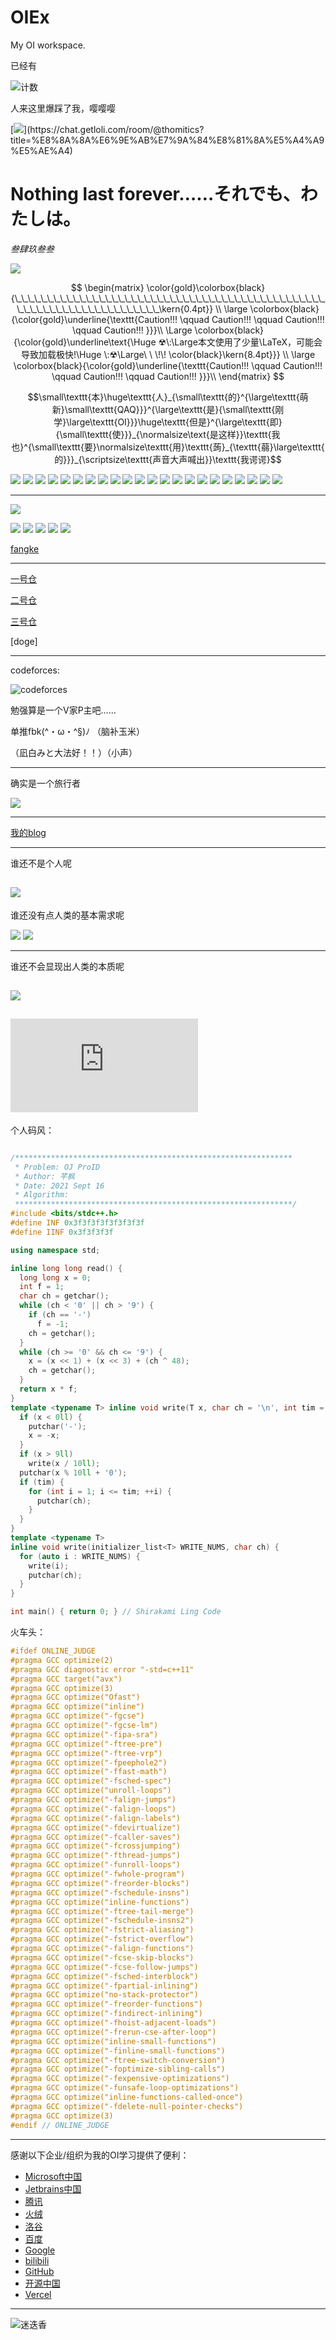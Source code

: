 # OIEx
My OI workspace.

已经有

![计数](https://count.getloli.com/get/@thomitics-luogu?theme=moebooru-h)

人来这里爆踩了我，嘤嘤嘤

[![](https://chat.getloli.com/room/@thomitics/svg?width=600&height=280&limit=20&theme=light&fontSize=13&title=%E8%8A%8A%E6%9E%AB%E7%9A%84%E8%81%8A%E5%A4%A9%E5%AE%A4%EF%BC%8C%E7%82%B9%E5%87%BB%E5%8F%AF%E4%BB%A5%E5%8F%91%E8%A8%80:%20~)](https://chat.getloli.com/room/@thomitics?title=%E8%8A%8A%E6%9E%AB%E7%9A%84%E8%81%8A%E5%A4%A9%E5%AE%A4)

# Nothing last forever……それでも、わたしは。

$叁肆玖叁叁$

![](https://upload-bbs.mihoyo.com/upload/2021/05/25/159922380/e12b45cb79b5f9ab7654c643c63d149d_6077329167235459581.gif?x-oss-process=image/resize,s_600/quality,q_80/auto-orient,0/interlace,1/format,gif)

$$
\begin{matrix}
\color{gold}\colorbox{black}{\_\_\_\_\_\_\_\_\_\_\_\_\_\_\_\_\_\_\_\_\_\_\_\_\_\_\_\_\_\_\_\_\_\_\_\_\_\_\_\_\_\_\_\_\_\_\_\_\_\_\_\_\_\_\_\_\_\_\_\_\_\_\_\_\_\_\_\_\_\_\kern{0.4pt}} \\
\large \colorbox{black}{\color{gold}\underline{\texttt{Caution!!! \qquad Caution!!! \qquad Caution!!! \qquad Caution!!! }}}\\
\Large \colorbox{black}{\color{gold}\underline\text{\Huge ☢\:\Large本文使用了少量\LaTeX，可能会导致加载极快!\Huge \:☢\Large\ \ \!\! \color{black}\kern{8.4pt}}} \\
\large \colorbox{black}{\color{gold}\underline{\texttt{Caution!!! \qquad Caution!!! \qquad Caution!!! \qquad Caution!!! }}}\\
\end{matrix}
$$

$$\small\texttt{本}\huge\texttt{人}_{\small\texttt{的}^{\large\texttt{萌新}\small\texttt{QAQ}}}^{\large\texttt{是}{\small\texttt{刚学}\large\texttt{OI}}}\huge\texttt{但是}^{\large\texttt{即}{\small\texttt{使}}}_{\normalsize\text{是这样}}\texttt{我也}^{\small\texttt{要}\normalsize\texttt{用}\texttt{蒟}_{\texttt{蒻}\large\texttt{的}}}_{\scriptsize\texttt{声音大声喊出}}\texttt{我谔谔}$$

![](https://ipcounter.ihcr.top/?mode=2&mail=i@foxex.cn&qq=2188955531&gh=Thomitics&lg=%E8%8A%8A%E6%9E%ABThomitics&pic=Miku&str=Nothing%20Last%20Forever.)
![](http://啧.tk/gz)
![](http://啧.tk/gz)
![](http://啧.tk/gz)
![](http://啧.tk/gz)
![](http://啧.tk/gz)
![](http://啧.tk/gz)
![](http://啧.tk/gz)
![](http://啧.tk/gz)
![](http://啧.tk/gz)
![](http://啧.tk/gz)
![](http://啧.tk/gz)
![](http://啧.tk/gz)
![](http://啧.tk/gz)
![](http://啧.tk/gz)
![](http://啧.tk/gz)
![](http://啧.tk/gz)
![](http://啧.tk/gz)
![](http://啧.tk/gz)
![](http://啧.tk/gz)
![](http://啧.tk/gz)
![](http://啧.tk/gz)


------------

![](https://pic.imgdb.cn/item/60e111c25132923bf8fcb72f.jpg)

![](https://pic.imgdb.cn/item/60e2efcd5132923bf814e064.png)
![](https://i.loli.net/2021/07/06/7QONEjW3nZa51ve.png)
![](https://i.loli.net/2021/07/06/Yc73sQTl4tGXWdN.png)
![](https://i.loli.net/2021/07/06/qDcpk27ly894dub.png)
![](https://i.loli.net/2021/07/06/WQSUmT1ywOzb7aq.png)

[fangke](http://192.168.25.100:8080/PortalServer/customize_new/1573638657062/pc/auth.jsp?ssid=guest)

------------

[一号仓](https://www.luogu.com.cn/paste/60erm1s6)

[二号仓](https://www.luogu.com.cn/user/315398)

[三号仓](https://www.luogu.com.cn/paste/ejpwsu2g)


[doge]


------------

codeforces:


![codeforces](https://img.shields.io/badge/Thomitics-Legendary%20GrandMaster%203372-ff0000.svg?style=for-the-badge&logo=Codeforces)


勉强算是一个V家P主吧……

单推fbk(^・ω・^§)ﾉ （脑补玉米）

（凪白みと大法好！！）（小声）



------------


确实是一个旅行者

![](https://genshin-card.himiku.com/1/256908286.png)



------------


[我的blog](https://blog.foxex.cn)




------------
谁还不是个人呢

![](https://pic.imgdb.cn/item/60e2ae225132923bf8c392f7.png)
------------
谁还没有点人类的基本需求呢

![](https://s1.ax1x.com/2020/07/02/NbSfXj.png)
![](https://s1.ax1x.com/2020/07/02/Nbp08U.png)


------------
谁还不会显现出人类的本质呢

![](https://s1.ax1x.com/2020/07/02/NbE1nU.png)
------------

![](https://api.r10086.com/%E6%98%8E%E6%97%A5%E6%96%B9%E8%88%9F2.php)
------------

个人码风：
```cpp

/**************************************************************
 * Problem: OJ ProID
 * Author: 芊枫
 * Date: 2021 Sept 16
 * Algorithm:
 **************************************************************/
#include <bits/stdc++.h>
#define INF 0x3f3f3f3f3f3f3f3f
#define IINF 0x3f3f3f3f

using namespace std;

inline long long read() {
  long long x = 0;
  int f = 1;
  char ch = getchar();
  while (ch < '0' || ch > '9') {
    if (ch == '-')
      f = -1;
    ch = getchar();
  }
  while (ch >= '0' && ch <= '9') {
    x = (x << 1) + (x << 3) + (ch ^ 48);
    ch = getchar();
  }
  return x * f;
}
template <typename T> inline void write(T x, char ch = '\n', int tim = 0) {
  if (x < 0ll) {
    putchar('-');
    x = -x;
  }
  if (x > 9ll)
    write(x / 10ll);
  putchar(x % 10ll + '0');
  if (tim) {
    for (int i = 1; i <= tim; ++i) {
      putchar(ch);
    }
  }
}
template <typename T>
inline void write(initializer_list<T> WRITE_NUMS, char ch) {
  for (auto i : WRITE_NUMS) {
    write(i);
    putchar(ch);
  }
}

int main() { return 0; } // Shirakami Ling Code
```

火车头：

```cpp
#ifdef ONLINE_JUDGE
#pragma GCC optimize(2)
#pragma GCC diagnostic error "-std=c++11"
#pragma GCC target("avx")
#pragma GCC optimize(3)
#pragma GCC optimize("Ofast")
#pragma GCC optimize("inline")
#pragma GCC optimize("-fgcse")
#pragma GCC optimize("-fgcse-lm")
#pragma GCC optimize("-fipa-sra")
#pragma GCC optimize("-ftree-pre")
#pragma GCC optimize("-ftree-vrp")
#pragma GCC optimize("-fpeephole2")
#pragma GCC optimize("-ffast-math")
#pragma GCC optimize("-fsched-spec")
#pragma GCC optimize("unroll-loops")
#pragma GCC optimize("-falign-jumps")
#pragma GCC optimize("-falign-loops")
#pragma GCC optimize("-falign-labels")
#pragma GCC optimize("-fdevirtualize")
#pragma GCC optimize("-fcaller-saves")
#pragma GCC optimize("-fcrossjumping")
#pragma GCC optimize("-fthread-jumps")
#pragma GCC optimize("-funroll-loops")
#pragma GCC optimize("-fwhole-program")
#pragma GCC optimize("-freorder-blocks")
#pragma GCC optimize("-fschedule-insns")
#pragma GCC optimize("inline-functions")
#pragma GCC optimize("-ftree-tail-merge")
#pragma GCC optimize("-fschedule-insns2")
#pragma GCC optimize("-fstrict-aliasing")
#pragma GCC optimize("-fstrict-overflow")
#pragma GCC optimize("-falign-functions")
#pragma GCC optimize("-fcse-skip-blocks")
#pragma GCC optimize("-fcse-follow-jumps")
#pragma GCC optimize("-fsched-interblock")
#pragma GCC optimize("-fpartial-inlining")
#pragma GCC optimize("no-stack-protector")
#pragma GCC optimize("-freorder-functions")
#pragma GCC optimize("-findirect-inlining")
#pragma GCC optimize("-fhoist-adjacent-loads")
#pragma GCC optimize("-frerun-cse-after-loop")
#pragma GCC optimize("inline-small-functions")
#pragma GCC optimize("-finline-small-functions")
#pragma GCC optimize("-ftree-switch-conversion")
#pragma GCC optimize("-foptimize-sibling-calls")
#pragma GCC optimize("-fexpensive-optimizations")
#pragma GCC optimize("-funsafe-loop-optimizations")
#pragma GCC optimize("inline-functions-called-once")
#pragma GCC optimize("-fdelete-null-pointer-checks")
#pragma GCC optimize(3)
#endif // ONLINE_JUDGE
```


------------
感谢以下企业/组织为我的OI学习提供了便利：

- [Microsoft中国](https://www.microsoft.com/zh-cn/)
- [Jetbrains中国](https://www.jetbrains.com/zh-cn/)
- [腾讯](https://www.tencent.com/)
- [火绒](https://www.huorong.cn/)
- [洛谷](https://www.luogu.com.cn/)
- [百度](https://www.baidu.com/)
- [Google](https://www.google.com/)
- [bilibili](https://www.bilibili.com/)
- [GitHub](https://www.github.com/)
- [开源中国](https://www.oschina.net/)
- [Vercel](https://vercel.com/)


------------
![迷迭香](https://p.pstatp.com/origin/fe710002fbf9f70d4eac)